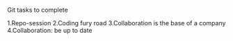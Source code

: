 Git tasks to complete

1.Repo-session
2.Coding fury road
3.Collaboration is the base of a company
4.Collaboration: be up to date
